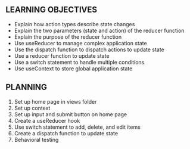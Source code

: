 ## LEARNING OBJECTIVES

- Explain how action types describe state changes
- Explain the two parameters (state and action) of the reducer function
- Explain the purpose of the reducer function
- Use useReducer to manage complex application state
- Use the dispatch function to dispatch actions to update state
- Use a reducer function to update state
- Use a switch statement to handle multiple conditions
- Use useContext to store global application state

## PLANNING

1. Set up home page in views folder
1. Set up context
1. Set up input and submit button on home page
1. Create a useReducer hook
1. Use switch statement to add, delete, and edit items
1. Create a dispatch function to update state
1. Behavioral testing
